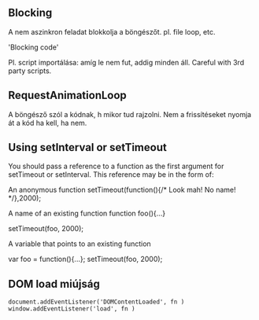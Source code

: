 ## Blocking

A nem aszinkron feladat blokkolja a böngészőt.
pl. file loop, etc.

'Blocking code'

Pl. script importálása: amíg le nem fut, addig minden áll.
Careful with 3rd party scripts.

## RequestAnimationLoop

A böngésző szól a kódnak, h mikor tud rajzolni.
Nem a frissítéseket nyomja át a kód ha kell, ha nem.

## Using setInterval or setTimeout

You should pass a reference to a function as the first argument for setTimeout or setInterval. This reference may be in the form of:

  An anonymous function
  setTimeout(function(){/* Look mah! No name! */},2000);

  A name of an existing function
  function foo(){...}

  setTimeout(foo, 2000);

  A variable that points to an existing function

  var foo = function(){...};
  setTimeout(foo, 2000);

## DOM load miújság

`document.addEventListener('DOMContentLoaded', fn )`
`window.addEventListener('load', fn )`
